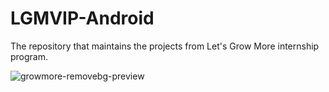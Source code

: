 # LGMVIP-Android
The repository that maintains the projects from Let's Grow More internship program.


![growmore-removebg-preview](https://user-images.githubusercontent.com/67071367/150525866-b6ace326-efea-4b92-902b-bc3ceeec1543.png)
